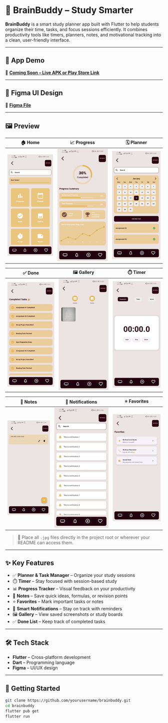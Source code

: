 # 🧠 BrainBuddy – Study Smarter

**BrainBuddy** is a smart study planner app built with Flutter to help students organize their time, tasks, and focus sessions efficiently. It combines productivity tools like timers, planners, notes, and motivational tracking into a clean, user-friendly interface.

---

## 📱 App Demo

🚀 [**Coming Soon – Live APK or Play Store Link**](#)

---

## 🎨 Figma UI Design

🎨 [**Figma File**](https://www.figma.com/design/tL21LAmEuRKHOPkpffmzdJ/Car-Rental-Web-Platform?node-id=0-1&t=7i9FlteWQ6md6hUu-1)

---

## 🖼️ Preview

| 🏠 Home | 📈 Progress | 🗓️ Planner |
|--------|------------|-------------|
| ![Home](screenshots/home.jpg) | ![Progress](screenshots/progress.jpg) | ![Planner](screenshots/planner.jpg) |

| ✅ Done | 🖼️ Gallery | ⏱️ Timer |
|--------|------------|------------|
| ![Done](screenshots/done.jpg) | ![Gallery](screenshots/gallery.jpg) | ![Timer](screenshots/timer.jpg) |

| 📝 Notes | 🔔 Notifications | ⭐ Favorites |
|-----------|------------------|--------------|
| ![Notes](screenshots/notes.jpg) | ![Notifications](screenshots/notifications.jpg) | ![Favorites](screenshots/favorite.jpg) |

> 📁 Place all `.jpg` files directly in the project root or wherever your README can access them.

---

## ✨ Key Features

- ✅ **Planner & Task Manager** – Organize your study sessions  
- ⏱️ **Timer** – Stay focused with session-based study  
- 📊 **Progress Tracker** – Visual feedback on your productivity  
- 📝 **Notes** – Save quick ideas, formulas, or revision points  
- ⭐ **Favorites** – Mark important tasks or notes  
- 🔔 **Smart Notifications** – Stay on track with reminders  
- 🖼️ **Gallery** – View saved screenshots or study boards  
- ✅ **Done List** – Keep track of completed tasks  

---

## 🛠️ Tech Stack

- **Flutter** – Cross-platform development  
- **Dart** – Programming language    
- **Figma** – UI/UX design  

---

## 🚀 Getting Started

```bash
git clone https://github.com/yourusername/brainbuddy.git
cd brainbuddy
flutter pub get
flutter run
